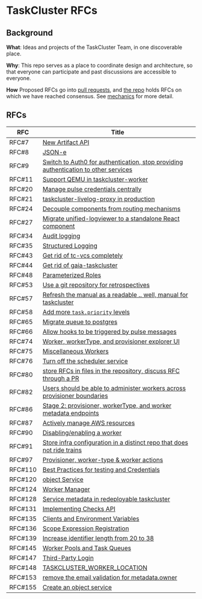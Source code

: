 # TaskCluster RFCs


## Background

**What**: Ideas and projects of the TaskCluster Team, in one discoverable place.

**Why**: This repo serves as a place to coordinate design and architecture, so that everyone can participate and past discussions are accessible to everyone.

**How** Proposed RFCs go into [pull requests](https://github.com/taskcluster/taskcluster-rfcs/pulls), and [the repo](rfcs/) holds RFCs on which we have reached consensus.
See [mechanics](mechanics.md) for more detail.

## RFCs

<!-- GENERATED -->
| RFC     | Title                                                                                                                                                                                  |
| ------- | -------------------------------------------------------------------------------------------------------------------------------------------------------------------------------------- |
| RFC#7   | [New Artifact API](rfcs/0007-New-Artifact-API.md)                                                                                                                                      |
| RFC#8   | [JSON-e](rfcs/0008-JSON-e.md)                                                                                                                                                          |
| RFC#9   | [Switch to Auth0 for authentication, stop providing authentication to other services](rfcs/0009-Switch-to-Auth0-for-authentication-stop-providing-authentication-to-other-services.md) |
| RFC#11  | [Support QEMU in taskcluster-worker](rfcs/0011-Support-QEMU-in-taskcluster-worker.md)                                                                                                  |
| RFC#20  | [Manage pulse credentials centrally](rfcs/0020-Manage-pulse-credentials-centrally.md)                                                                                                  |
| RFC#21  | [taskcluster-livelog-proxy in production](rfcs/0021-taskcluster-livelog-proxy-in-production.md)                                                                                        |
| RFC#24  | [Decouple components from routing mechanisms](rfcs/0024-Decouple-components-from-routing-mechanisms.md)                                                                                |
| RFC#27  | [Migrate unified-logviewer to a standalone React component](rfcs/0027-Migrate-unified-logviewer-to-a-standalone-React-component.md)                                                    |
| RFC#34  | [Audit logging](rfcs/0034-Audit-logging.md)                                                                                                                                            |
| RFC#35  | [Structured Logging](rfcs/0035-structured-logging.md)                                                                                                                                  |
| RFC#43  | [Get rid of tc-vcs completely](rfcs/0043-Get-rid-of-tc-vcs-completely.md)                                                                                                              |
| RFC#44  | [Get rid of gaia-taskcluster](rfcs/0044-Get-rid-of-gaia-taskcluster.md)                                                                                                                |
| RFC#48  | [Parameterized Roles](rfcs/0048-Parameterized-Roles.md)                                                                                                                                |
| RFC#53  | [Use a git repository for retrospectives](rfcs/0053-Use-a-git-repository-for-retrospectives.md)                                                                                        |
| RFC#57  | [Refresh the manual as a readable .. well, manual for taskcluster](rfcs/0057-Refresh-the-manual-as-a-readable-well-manual-for-taskcluster.md)                                          |
| RFC#58  | [Add more `task.priority` levels](rfcs/0058-Add-more-task-priority-levels.md)                                                                                                          |
| RFC#65  | [Migrate queue to postgres](rfcs/0065-Migrate-queue-to-postgres.md)                                                                                                                    |
| RFC#66  | [Allow hooks to be triggered by pulse messages](rfcs/0066-Allow-hooks-to-be-triggered-by-pulse-messages.md)                                                                            |
| RFC#74  | [Worker, workerType, and provisioner explorer UI](rfcs/0074-Worker-workerType-and-provisioner-explorer-UI.md)                                                                          |
| RFC#75  | [Miscellaneous Workers](rfcs/0075-Miscellaneous-Workers.md)                                                                                                                            |
| RFC#76  | [Turn off the scheduler service](rfcs/0076-Turn-off-the-scheduler-service.md)                                                                                                          |
| RFC#80  | [store RFCs in files in the repository, discuss RFC through a PR](rfcs/0080-store-RFCs-in-files-in-the-repository-discuss-RFC-through-a-PR.md)                                         |
| RFC#82  | [Users should be able to administer workers across provisioner boundaries](rfcs/0082-Users-should-be-able-to-administer-workers-across-provisioner-boundaries.md)                      |
| RFC#86  | [Stage 2: provisioner, workerType, and worker metadata endpoints](rfcs/0086-Stage-2-provisioner-workerType-and-worker-metadata-endpoints.md)                                           |
| RFC#87  | [Actively manage AWS resources](rfcs/0087-Actively-manage-AWS-resources.md)                                                                                                            |
| RFC#90  | [Disabling/enabling a worker](rfcs/0090-Disabling-enabling-a-worker.md)                                                                                                                |
| RFC#91  | [Store infra configuration in a distinct repo that does not ride trains](rfcs/0091-Store-infra-configuration-in-a-distinct-repo-that-does-not-ride-trains.md)                          |
| RFC#97  | [Provisioner, worker-type & worker actions](rfcs/0097-Provisioner-worker-type-worker-actions.md)                                                                                       |
| RFC#110 | [Best Practices for testing and Credentials](rfcs/0110-Best-practices-for-testing-and-credentials.md)                                                                                  |
| RFC#120 | [object Service](rfcs/0120-artifact-service.md)                                                                                                                                        |
| RFC#124 | [Worker Manager](rfcs/0124-worker-manager.md)                                                                                                                                          |
| RFC#128 | [Service metadata in redeployable taskcluster](rfcs/0128-redeployable-clients.md)                                                                                                      |
| RFC#131 | [Implementing Checks API](rfcs/0131-Implementing-Checks-API-in-tc-github-while-preserving-Statuses-API.md)                                                                             |
| RFC#135 | [Clients and Environment Variables](rfcs/0135-client-env-vars.md)                                                                                                                      |
| RFC#136 | [Scope Expression Registration](rfcs/0136-scope-expression-registration.md)                                                                                                            |
| RFC#139 | [Increase identifier length from 20 to 38](rfcs/0139-longer-identifiers.md)                                                                                                            |
| RFC#145 | [Worker Pools and Task Queues](rfcs/0145-workerpoolid-taskqueueid.md)                                                                                                                  |
| RFC#147 | [Third-Party Login](rfcs/0147-third-party-login.md)                                                                                                                                    |
| RFC#148 | [TASKCLUSTER_WORKER_LOCATION](rfcs/0148-taskcluster-worker-location.md)                                                                                                                |
| RFC#153 | [remove the email validation for metadata.owner](rfcs/0153-remove-email-validation-for-metadata-owner.md)                                                                              |
| RFC#155 | [Create an object service](rfcs/Create-object-service.md)                                                                                                                              |

